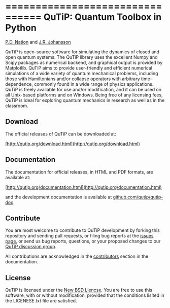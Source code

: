 ================================
QuTiP: Quantum Toolbox in Python
================================

[P.D. Nation](http://github.com/nonhermitian) and [J.R. Johansson](http://github.com/jrjohansson)

QuTiP is open-source software for simulating the dynamics of closed and open
quantum systems. The QuTiP library uses the excellent Numpy and Scipy packages
as numerical backend, and graphical output is provided by Matplotlib. QuTiP
aims to provide user-friendly and efficient numerical simulations of a wide
variety of quantum mechanical problems, including those with Hamiltonians
and/or collapse operators with arbitrary time-dependence, commonly found in a
wide range of physics applications. QuTiP is freely available for use and/or
modification, and it can be used on all Unix-based platforms and on Windows.
Being free of any licensing fees, QuTiP is ideal for exploring quantum
mechanics in research as well as in the classroom.

Download
--------

The official releases of QuTiP can be downloaded at:

[http://qutip.org/download.html](http://qutip.org/download.html)

Documentation 
-------------

The documentation for official releases, in HTML and PDF formats, are available at:

[http://qutip.org/documentation.html](http://qutip.org/documentation.html)

and the development documentation is available at [github.com/qutip/qutip-doc](http://github.com/qutip/qutip-doc).

Contribute
----------

You are most welcome to contribute to QuTiP development by forking this
repository and sending pull requests, or filing bug reports at the 
[issues page](http://github.com/qutip/qutip/issues), or send us bug reports, 
questions, or your proposed changes to our
[QuTiP discussion group](http://groups.google.com/group/qutip). 

All contributions are acknowledged in the 
[contributors](http://github.com/qutip/qutip-doc/blob/master/contributors.rst)
section in the documentation.

License
----------
QuTiP is licensed under the [New BSD Liencse](http://en.wikipedia.org/wiki/BSD_licenses#3-clause_license_.28.22Revised_BSD_License.22.2C_.22New_BSD_License.22.2C_or_.22Modified_BSD_License.22.29). You are free to use this software, with or without modification, provided that the conditions lisited in the LICENESE.txt file are satisfied.

